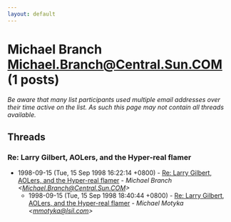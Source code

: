 ```yaml
---
layout: default
---
```


# Michael Branch <Michael.Branch@Central.Sun.COM> (1 posts)

_Be aware that many list participants used multiple email addresses over their time active on the list. As such this page may not contain all threads available._

## Threads

### Re: Larry Gilbert, AOLers, and the Hyper-real flamer
+ 1998-09-15 (Tue, 15 Sep 1998 16:22:14 +0800) - [Re: Larry Gilbert, AOLers, and the Hyper-real flamer](/archive/1998/09/e9dc3ad58924306ff3cde914ad77406604e87af0cc9af29037287d2645a47c52) - _Michael Branch \<Michael.Branch@Central.Sun.COM\>_
  + 1998-09-15 (Tue, 15 Sep 1998 18:40:44 +0800) - [Re: Larry Gilbert, AOLers, and the Hyper-real flamer](/archive/1998/09/1627a070660990727e06c8716ae8ea257707f39553b10ff904fe301e84b521ac) - _Michael Motyka \<mmotyka@lsil.com\>_

